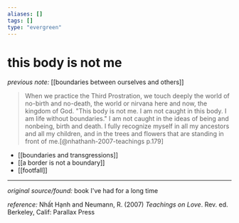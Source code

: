 ```yaml
---
aliases: []
tags: []
type: "evergreen"
---
```


# this body is not me

_previous note:_ [[boundaries between ourselves and others]]

> When we practice the Third Prostration, we touch deeply the world of no-birth and no-death, the world or nirvana here and now, the kingdom of God. "This body is not me. I am not caught in this body. I am life without boundaries." I am not caught in the ideas of being and nonbeing, birth and death. I fully recognize myself in all my ancestors and all my children, and in the trees and flowers that are standing in front of me.[@nhathanh-2007-teachings p.179]

- [[boundaries and transgressions]]
- [[a border is not a boundary]]
- [[footfall]]

---

_original source/found:_ book I've had for a long time

_reference:_ Nhất Hạnh and Neumann, R. (2007) _Teachings on Love_. Rev. ed. Berkeley, Calif: Parallax Press


